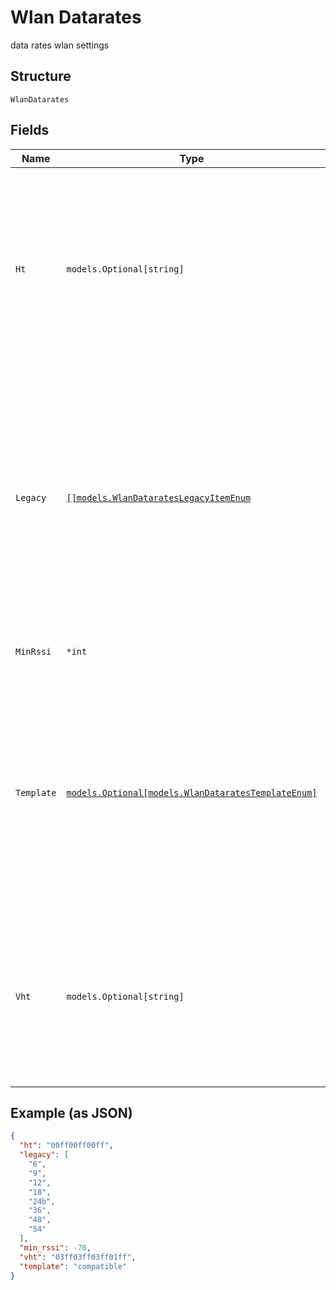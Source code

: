 
# Wlan Datarates

data rates wlan settings

## Structure

`WlanDatarates`

## Fields

| Name | Type | Tags | Description |
|  --- | --- | --- | --- |
| `Ht` | `models.Optional[string]` | Optional | if `template`==`custom`. MCS bitmasks for 4 streams (16-bit for each stream, MCS0 is least significant bit), e.g. 00ff 00f0 001f limits HT rates to MCS 0-7 for 1 stream, MCS 4-7 for 2 stream (i.e. MCS 12-15), MCS 1-5 for 3 stream (i.e. MCS 16-20) |
| `Legacy` | [`[]models.WlanDataratesLegacyItemEnum`](../../doc/models/wlan-datarates-legacy-item-enum.md) | Optional | if `template`==`custom`. List of supported rates (IE=1) and extended supported rates (IE=50) for custom template, append ‘b’ at the end to indicate a rate being basic/mandatory. If `template`==`custom` is configured and legacy does not define at least one basic rate, it will use `no-legacy` default values |
| `MinRssi` | `*int` | Optional | Minimum RSSI for client to connect, 0 means not enforcing |
| `Template` | [`models.Optional[models.WlanDataratesTemplateEnum]`](../../doc/models/wlan-datarates-template-enum.md) | Optional | Data Rates template to apply. enum:<br><br>* `no-legacy`: no 11b<br>* `compatible`: all, like before, default setting that Broadcom/Atheros used<br>* `legacy-only`: disable 802.11n and 802.11ac<br>* `high-density`: no 11b, no low rates<br>* `custom`: user defined |
| `Vht` | `models.Optional[string]` | Optional | if `template`==`custom`. MCS bitmasks for 4 streams (16-bit for each stream, MCS0 is least significant bit), e.g. 03ff 01ff 00ff limits VHT rates to MCS 0-9 for 1 stream, MCS 0-8 for 2 streams, and MCS 0-7 for 3 streams. |

## Example (as JSON)

```json
{
  "ht": "00ff00ff00ff",
  "legacy": [
    "6",
    "9",
    "12",
    "18",
    "24b",
    "36",
    "48",
    "54"
  ],
  "min_rssi": -70,
  "vht": "03ff03ff03ff01ff",
  "template": "compatible"
}
```


